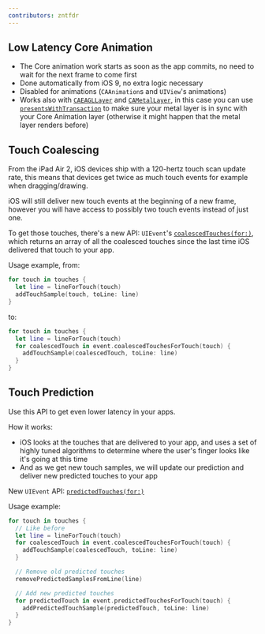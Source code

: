 ```yaml
---
contributors: zntfdr
---
```


## Low Latency Core Animation

- The Core animation work starts as soon as the app commits, no need to wait for the next frame to come first
- Done automatically from iOS 9, no extra logic necessary
- Disabled for animations (`CAAnimation`s and `UIView`'s animations)
- Works also with [`CAEAGLLayer`][CAEAGLLayer] and [`CAMetalLayer`][CAMetalLayer], in this case you can use [`presentsWithTransaction`][presentsWithTransaction] to make sure your metal layer is in sync with your Core Animation layer (otherwise it might happen that the metal layer renders before)

## Touch Coalescing

From the iPad Air 2, iOS devices ship with a 120-hertz touch scan update rate, this means that devices get twice as much touch events for example when dragging/drawing.

iOS will still deliver new touch events at the beginning of a new frame, however you will have access to possibly two touch events instead of just one.

To get those touches, there's a new API: `UIEvent`'s [`coalescedTouches(for:)`][coalescedTouches(for:)], which returns an array of all the coalesced touches since the last time iOS delivered that touch to your app.

Usage example, from:

```swift
for touch in touches {
  let line = lineForTouch(touch)
  addTouchSample(touch, toLine: line)
}
```

to:

```swift
for touch in touches {
  let line = lineForTouch(touch)
  for coalescedTouch in event.coalescedTouchesForTouch(touch) {
    addTouchSample(coalescedTouch, toLine: line)
  }
}
```

## Touch Prediction

Use this API to get even lower latency in your apps.

How it works:

- iOS looks at the touches that are delivered to your app, and uses a set of highly tuned algorithms to determine where the user's finger looks like it's going at this time
- And as we get new touch samples, we will update our prediction and deliver new predicted touches to your app

New `UIEvent` API: [`predictedTouches(for:)`][predictedTouches(for:)]

Usage example:

```swift
for touch in touches {
  // Like before
  let line = lineForTouch(touch)
  for coalescedTouch in event.coalescedTouchesForTouch(touch) {
    addTouchSample(coalescedTouch, toLine: line)
  }

  // Remove old predicted touches
  removePredictedSamplesFromLine(line)

  // Add new predicted touches
  for predictedTouch in event.predictedTouchesForTouch(touch) {
    addPredictedTouchSample(predictedTouch, toLine: line)
  }
}
```

[CAEAGLLayer]: https://developer.apple.com/documentation/quartzcore/caeagllayer
[CAMetalLayer]: https://developer.apple.com/documentation/quartzcore/cametallayer
[presentsWithTransaction]: https://developer.apple.com/documentation/quartzcore/cametallayer/1478157-presentswithtransaction
[coalescedTouches(for:)]: https://developer.apple.com/documentation/uikit/uievent/1613808-coalescedtouches
[predictedTouches(for:)]: https://developer.apple.com/documentation/uikit/uievent/1613814-predictedtouches